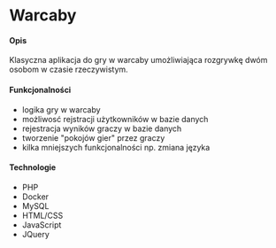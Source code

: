 # Warcaby

#### Opis
 Klasyczna aplikacja do gry w warcaby umożliwiająca rozgrywkę dwóm osobom w czasie rzeczywistym.

#### Funkcjonalności
 * logika gry w warcaby
 * możliwosć rejstracji użytkowników w bazie danych
 * rejestracja wyników graczy w bazie danych
 * tworzenie "pokojów gier" przez graczy
 * kilka mniejszych funkcjonalności np. zmiana języka

#### Technologie
 * PHP
 * Docker
 * MySQL
 * HTML/CSS
 * JavaScript
 * JQuery
